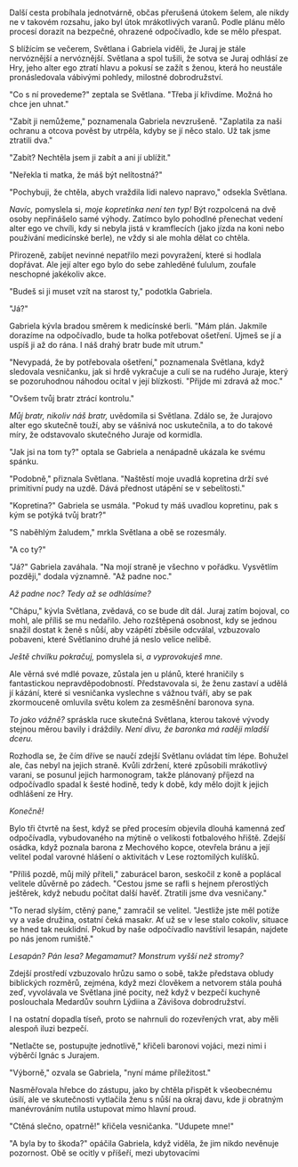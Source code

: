 #

Další cesta probíhala jednotvárně, občas přerušená útokem šelem, ale nikdy ne v takovém rozsahu, jako byl útok mrákotlivých varanů. Podle plánu mělo procesí dorazit na bezpečné, ohrazené odpočívadlo, kde se mělo přespat.

S blížícím se večerem, Světlana i Gabriela viděli, že Juraj je stále nervóznější a nervóznější. Světlana a spol tušili, že sotva se Juraj odhlásí ze Hry, jeho alter ego ztratí hlavu a pokusí se zažít s ženou, která ho neustále pronásledovala vábivými pohledy, milostné dobrodružství.

"Co s ní provedeme?" zeptala se Světlana. "Třeba jí křivdíme. Možná ho chce jen uhnat."

"Zabít ji nemůžeme," poznamenala Gabriela nevzrušeně. "Zaplatila za naši ochranu a otcova pověst by utrpěla, kdyby se jí něco stalo. Už tak jsme ztratili dva."

"Zabít? Nechtěla jsem ji zabít a ani jí ublížit."

"Neřekla ti matka, že máš být nelítostná?"

"Pochybuji, že chtěla, abych vraždila lidi nalevo napravo," odsekla Světlana.

*Navíc,* pomyslela si, *moje kopretinka není ten typ!* Být rozpolcená na dvě osoby nepřinášelo samé výhody. Zatímco bylo pohodlné přenechat vedení alter ego ve chvíli, kdy si nebyla jistá v kramflecích (jako jízda na koni nebo používání medicínské berle), ne vždy si ale mohla dělat co chtěla.

Přirozeně, zabíjet nevinné nepatřilo mezi povyražení, které si hodlala dopřávat. Ale její alter ego bylo do sebe zahleděné ťululum, zoufale neschopné jakékoliv akce.

"Budeš si ji muset vzít na starost ty," podotkla Gabriela.

"Já?"

Gabriela kývla bradou směrem k medicínské berli. "Mám plán. Jakmile dorazíme na odpočívadlo, bude ta holka  potřebovat ošetření. Ujmeš se jí a uspíš ji až do rána. I náš drahý bratr bude mít utrum."

"Nevypadá, že by potřebovala ošetření," poznamenala Světlana, když sledovala vesničanku, jak si hrdě vykračuje a culí se na rudého Juraje, který se pozoruhodnou náhodou ocital v její blízkosti. "Přijde mi zdravá až moc."

"Ovšem tvůj bratr ztrácí kontrolu."

*Můj bratr, nikoliv náš bratr,* uvědomila si Světlana. Zdálo se, že Jurajovo alter ego skutečně touží, aby se vášnivá noc uskutečnila, a to do takové míry, že odstavovalo skutečného Juraje od kormidla.

"Jak jsi na tom ty?" optala se Gabriela a nenápadně ukázala ke svému spánku.

"Podobně," přiznala Světlana. "Naštěstí moje uvadlá kopretina drží své primitivní pudy na uzdě. Dává přednost utápění se v sebelítosti."

"Kopretina?" Gabriela se usmála. "Pokud ty máš uvadlou kopretinu, pak s kým se potýká tvůj bratr?"

"S naběhlým žaludem," mrkla Světlana a obě se rozesmály.

"A co ty?"

"Já?" Gabriela zaváhala. "Na mojí straně je všechno v pořádku. Vysvětlím později," dodala významně. "Až padne noc."

*Až padne noc? Tedy až se odhlásíme?*

"Chápu," kývla Světlana, zvědavá, co se bude dít dál. Juraj zatím bojoval, co mohl, ale příliš se mu nedařilo. Jeho rozštěpená osobnost, kdy se jednou snažil dostat k ženě s nůší, aby vzápětí zběsile odcválal, vzbuzovalo pobaveni, které Světlanino druhé já neslo velice nelibě.

*Ještě chvilku pokračuj,* pomyslela si, *a vyprovokuješ mne.*

Ale věrná své mdlé povaze, zůstala jen u plánů, které hraničily s fantastickou nepravděpodobností. Představovala si, že ženu zastaví a udělá jí kázání, které si vesničanka vyslechne s vážnou tváří, aby se pak zkormouceně omluvila světu kolem za zesměšnění baronova syna.

*To jako vážně?* spráskla ruce skutečná Světlana, kterou takové vývody stejnou měrou bavily i dráždily. *Není divu, že baronka má raději mladší dceru.*

Rozhodla se, že čím dříve se naučí zdejší Světlanu ovládat tím lépe. Bohužel ale, čas nebyl na jejich straně. Kvůli zdržení, které způsobili mrákotlivý varani, se posunul jejich harmonogram, takže plánovaný příjezd na odpočívadlo spadal k šesté hodině, tedy k době, kdy mělo dojít k jejich odhlášení ze Hry.

*Konečně!*

Bylo tři čtvrtě na šest, když se před procesím objevila dlouhá kamenná zeď odpočívadla, vybudovaného na mýtině o velikosti fotbalového hřiště. Zdejší osádka, když poznala barona z Mechového kopce, otevřela bránu a její velitel podal varovné hlášení o aktivitách v Lese roztomilých kulíšků.

"Příliš pozdě, můj milý příteli," zaburácel baron, seskočil z koně a poplácal velitele důvěrně po zádech. "Cestou jsme se rafli s hejnem přerostlých ještěrek, když nebudu počítat další havěť. Ztratili jsme dva vesničany."

"To nerad slyším, ctěný pane," zamračil se velitel. "Jestliže jste měl potíže vy a vaše družina, ostatní čeká masakr. Ať už se v lese stalo cokoliv, situace se hned tak neuklidní. Pokud by naše odpočívadlo navštívil lesapán, najdete po nás jenom rumiště."

*Lesapán? Pán lesa? Megamamut? Monstrum vyšší než stromy?*

Zdejší prostředí vzbuzovalo hrůzu samo o sobě, takže představa obludy biblických rozměrů, zejména, když mezi člověkem a netvorem stála pouhá zeď, vyvolávala ve Světlana jiné pocity, než když v bezpečí kuchyně poslouchala Medardův souhrn Lýdiina a Závišova dobrodružství.

I na ostatní dopadla tíseň, proto se nahrnuli do rozevřených vrat, aby měli alespoň iluzi bezpečí.

"Netlačte se, postupujte jednotlivě," křičeli baronovi vojáci, mezi nimi i výběrčí Ignác s Jurajem.

"Výborně," ozvala se Gabriela, "nyní máme příležitost."

Nasměřovala hřebce do zástupu, jako by chtěla přispět k všeobecnému úsilí, ale ve skutečnosti vytlačila ženu s nůší na okraj davu, kde ji obratným manévrováním nutila ustupovat mimo hlavní proud.

"Ctěná slečno, opatrně!" křičela vesničanka. "Udupete mne!"

"A byla by to škoda?" opáčila Gabriela, když viděla, že jim nikdo nevěnuje pozornost. Obě se ocitly v příšeří, mezi ubytovacími  



 
 